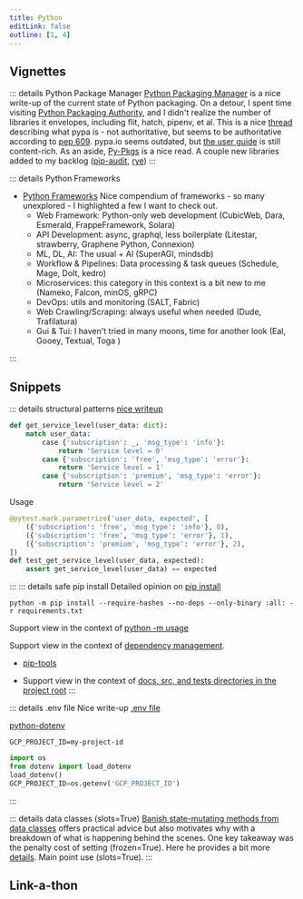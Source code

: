 ```yaml
---
title: Python
editLink: false
outline: [1, 4]
---
```


## Vignettes

::: details Python Package Manager
[Python Packaging Manager](https://dev.to/adamghill/python-package-manager-comparison-1g98) is a nice write-up of the current state of Python packaging. On a detour, I spent time visiting [Python Packaging Authority](https://github.com/pypa), and I didn't realize the number of libraries it envelopes, including flit, hatch, pipenv, et al. This is a nice [thread](https://discuss.python.org/t/what-is-the-pypa/12297/5) describing what pypa is - not authoritative, but seems to be authoritative according to [pep 609](https://peps.python.org/pep-0609/). pypa.io seems outdated, but [the user guide](https://packaging.python.org/en/latest/) is still content-rich. As an aside, [Py-Pkgs](https://py-pkgs.org/) is a nice read. A couple new libraries added to my backlog ([pip-audit](https://github.com/pypa/pip-audit), [rye](https://rye-up.com/))
:::

::: details Python Frameworks

- [Python Frameworks](https://pythonframeworks.com/) Nice compendium of frameworks - so many unexplored - I highlighted a few I want to check out.
  - Web Framework: Python-only web development (CubicWeb, Dara, Esmerald, FrappeFramework, Solara)
  - API Development: async, graphql, less boilerplate (Litestar, strawberry, Graphene Python, Connexion)
  - ML, DL, AI: The usual + AI (SuperAGI, mindsdb)
  - Workflow & Pipelines: Data processing & task queues (Schedule, Mage, DoIt, kedro)
  - Microservices: this category in this context is a bit new to me (Nameko, Falcon, minOS, gRPC)
  - DevOps: utils and monitoring (SALT, Fabric)
  - Web Crawling/Scraping: always useful when needed (Dude, Trafilatura)
  - Gui & Tui: I haven't tried in many moons, time for another look (Eal, Gooey, Textual, Toga )

:::

## Snippets

::: details structural patterns
[nice writeup](https://towardsdatascience.com/python-structural-pattern-matching-top-3-use-cases-to-get-you-started-262160007fa0)

```python
def get_service_level(user_data: dict):
    match user_data:
        case {'subscription': _, 'msg_type': 'info'}:
            return 'Service level = 0'
        case {'subscription': 'free', 'msg_type': 'error'}:
            return 'Service level = 1'
        case {'subscription': 'premium', 'msg_type': 'error'}:
            return 'Service level = 2'
```

Usage

```python
@pytest.mark.parametrize('user_data, expected', [
    ({'subscription': 'free', 'msg_type': 'info'}, 0),
    ({'subscription': 'free', 'msg_type': 'error'}, 1),
    ({'subscription': 'premium', 'msg_type': 'error'}, 2),
])
def test_get_service_level(user_data, expected):
    assert get_service_level(user_data) == expected
```

:::
::: details safe pip install
Detailed opinion on [pip install]()

`python -m pip install --require-hashes --no-deps --only-binary :all: -r requirements.txt`

Support view in the context of [python -m usage](https://snarky.ca/why-you-should-use-python-m-pip/)

Support view in the context of [dependency management](https://www.b-list.org/weblog/2022/may/13/boring-python-dependencies/).

- [pip-tools](https://pypi.org/project/pip-tools/)

- Support view in the context of [docs, src, and tests directories in the project root](https://hynek.me/articles/testing-packaging/)
  :::

::: details .env file
Nice write-up [.env file](https://dev.to/jakewitcher/using-env-files-for-environment-variables-in-python-applications-55a1)

[python-dotenv](https://pypi.org/project/python-dotenv/)

```.env_file
GCP_PROJECT_ID=my-project-id
```

```python
import os
from dotenv import load_dotenv
load_dotenv()
GCP_PROJECT_ID=os.getenv('GCP_PROJECT_ID')
```

:::

::: details data classes (slots=True)
[Banish state-mutating methods from data classes](https://rednafi.com/python/dataclasses_and_methods/) offers practical advice but also motivates why with a breakdown of what is happening behind the scenes. One key takeaway was the penalty cost of setting (frozen=True). Here he provides a bit more [details](https://rednafi.com/python/statically_enforcing_frozen_dataclasses/). Main point use (slots=True).
:::

## Link-a-thon
